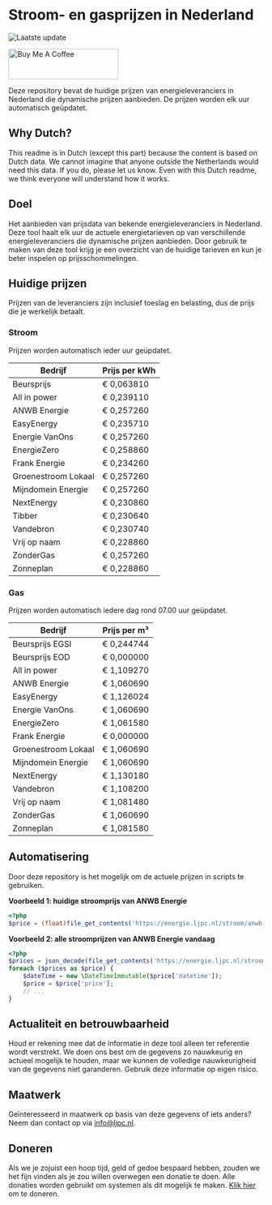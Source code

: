 # Stroom- en gasprijzen in Nederland

![Laatste update](https://img.shields.io/badge/laatste%20update-2024--03--15%2020%3A00%20CET-brightgreen)

<a href="https://www.buymeacoffee.com/Lars-" target="_blank"><img src="https://cdn.buymeacoffee.com/buttons/v2/default-orange.png" alt="Buy Me A Coffee" height="60" style="height: 60px !important;width: 217px !important;" ></a>

Deze repository bevat de huidige prijzen van energieleveranciers in Nederland die dynamische prijzen aanbieden. De prijzen worden elk uur automatisch geüpdatet.

## Why Dutch?

This readme is in Dutch (except this part) because the content is based on Dutch data. We cannot imagine that anyone outside the Netherlands would need this data. If you do, please let us know. Even with this Dutch readme, we think
everyone will understand how it works.

## Doel

Het aanbieden van prijsdata van bekende energieleveranciers in Nederland. Deze tool haalt elk uur de actuele energietarieven op van verschillende energieleveranciers die dynamische prijzen aanbieden. Door gebruik te maken van deze tool
krijg je een overzicht van de huidige tarieven en kun je beter inspelen op prijsschommelingen.

## Huidige prijzen

Prijzen van de leveranciers zijn inclusief toeslag en belasting, dus de prijs die je werkelijk betaalt.

### Stroom

Prijzen worden automatisch ieder uur geüpdatet.

 Bedrijf | Prijs per kWh 
---------|---------------
Beursprijs | € 0,063810
All in power | € 0,239110
ANWB Energie | € 0,257260
EasyEnergy | € 0,235710
Energie VanOns | € 0,257260
EnergieZero | € 0,258860
Frank Energie | € 0,234260
Groenestroom Lokaal | € 0,257260
Mijndomein Energie | € 0,257260
NextEnergy | € 0,230860
Tibber | € 0,230640
Vandebron | € 0,230740
Vrij op naam | € 0,228860
ZonderGas | € 0,257260
Zonneplan | € 0,228860


### Gas

Prijzen worden automatisch iedere dag rond 07.00 uur geüpdatet.

 Bedrijf | Prijs per m³ 
---------|--------------
Beursprijs EGSI | € 0,244744
Beursprijs EOD | € 0,000000
All in power | € 1,109270
ANWB Energie | € 1,060690
EasyEnergy | € 1,126024
Energie VanOns | € 1,060690
EnergieZero | € 1,061580
Frank Energie | € 0,000000
Groenestroom Lokaal | € 1,060690
Mijndomein Energie | € 1,060690
NextEnergy | € 1,130180
Vandebron | € 1,108200
Vrij op naam | € 1,081480
ZonderGas | € 1,060690
Zonneplan | € 1,081580


## Automatisering

Door deze repository is het mogelijk om de actuele prijzen in scripts te gebruiken.

**Voorbeeld 1: huidige stroomprijs van ANWB Energie**

```php
<?php
$price = (float)file_get_contents('https://energie.ljpc.nl/stroom/anwb-energie-nu.txt');

```

**Voorbeeld 2: alle stroomprijzen van ANWB Energie vandaag**

```php
<?php
$prices = json_decode(file_get_contents('https://energie.ljpc.nl/stroom/all-in-power-vandaag.json'),true);
foreach ($prices as $price) {
    $dateTime = new \DateTimeImmutable($price['datetime']);
    $price = $price['price'];
    // ...
}
```

## Actualiteit en betrouwbaarheid

Houd er rekening mee dat de informatie in deze tool alleen ter referentie wordt verstrekt. We doen ons best om de gegevens zo nauwkeurig en actueel mogelijk te houden, maar we kunnen de volledige nauwkeurigheid van de gegevens niet
garanderen. Gebruik deze informatie op eigen risico.

## Maatwerk

Geïnteresseerd in maatwerk op basis van deze gegevens of iets anders? Neem dan contact op
via [info@ljpc.nl](mailto:info@ljpc.nl?subject=Energie%20prijzen).

## Doneren

Als we je zojuist een hoop tijd, geld of gedoe bespaard hebben, zouden we het fijn vinden als je zou willen overwegen een
donatie te doen. Alle donaties worden gebruikt om systemen als dit mogelijk te
maken. [Klik hier](https://www.buymeacoffee.com/Lars-) om te doneren.
